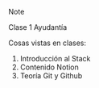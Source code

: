 > [!NOTE]
> Clase 1 Ayudantía

Cosas vistas en clases:

1. Introducción al Stack
2. Contenido Notion
3. Teoría Git y Github
